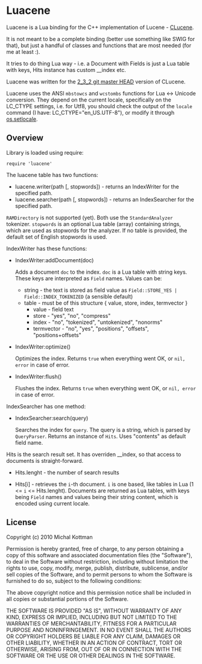 Luacene
=======

Luacene is a Lua binding for the C++ implementation of Lucene - [CLucene](http://clucene.sourceforge.net/).

It is not meant to be a complete binding (better use something like SWIG
for that), but just a handful of classes and functions that are most needed
(for me at least :).

It tries to do thing Lua way - i.e. a Document with Fields is just a Lua table
with keys, Hits instance has custom __index etc.

Luacene was written for the [2\_3\_2 git master HEAD](http://clucene.sourceforge.net/download.shtml#2_3_2)
version of CLucene.

Luacene uses the ANSI `mbstowcs` and `wcstombs` functions for Lua &lt;-&gt; Unicode conversion.
They depend on the current locale, specifically on the LC\_CTYPE settings, i.e. for Utf8,
you should check the output of the `locale` command (I have: LC\_CTYPE="en_US.UTF-8"),
or modify it through [os.setlocale](http://www.lua.org/manual/5.1/manual.html#pdf-os.setlocale).

Overview
--------

Library is loaded using require:

	require 'luacene'

The luacene table has two functions:

- luacene.writer(path [, stopwords]) - returns an IndexWriter for the specified path.
- luacene.searcher(path [, stopwords]) - returns an IndexSearcher for the specified path.

`RAMDirectory` is not supported (yet). Both use the `StandardAnalyzer` tokenizer. `stopwords` is
an optional Lua table (array) containing strings, which are used as stopwords for the analyzer.
If no table is provided, the default set of English stopwords is used.

IndexWriter has these functions:

- IndexWriter:addDocument(doc)

	Adds a document `doc` to the index. `doc` is a Lua table with string keys. These keys
	are interpreted as `Field` names. Values can be:
	- string - the text is stored as field value as `Field::STORE_YES | Field::INDEX_TOKENIZED`
		(a sensible default)
	- table - must be of this structure { value, store, index, termvector }
		- value - field text
		- store - "yes", "no", "compress"
		- index - "no", "tokenized", "untokenized", "nonorms"
		- termvector - "no", "yes", "positions", "offsets", "positions+offsets"

- IndexWriter:optimize()

	Optimizes the index. Returns `true` when everything went OK, or `nil, error` in case of
	error.

- IndexWriter:flush()

	Flushes the index. Returns `true` when everything went OK, or `nil, error` in case of
	error.

IndexSearcher has one method:

- IndexSearcher:search(query)

	Searches the index for `query`. The query is a string, which is parsed by `QueryParser`.
	Returns an instance of `Hits`. Uses "contents" as default field name.

Hits is the search result set. It has overriden __index, so that access to documents is
straight-forward.

- Hits.lenght - the number of search results

- Hits[i] - retrieves the `i`-th document. `i` is one based, like tables in Lua (1 &lt;= `i`
&lt;= Hits.lenght). Documents are returned as Lua tables, with keys being `Field` names and
values being their string content, which is encoded using current locale.

License
-------

 Copyright (c) 2010 Michal Kottman

 Permission is hereby granted, free of charge, to any person
 obtaining a copy of this software and associated documentation
 files (the "Software"), to deal in the Software without
 restriction, including without limitation the rights to use,
 copy, modify, merge, publish, distribute, sublicense, and/or sell
 copies of the Software, and to permit persons to whom the
 Software is furnished to do so, subject to the following
 conditions:

 The above copyright notice and this permission notice shall be
 included in all copies or substantial portions of the Software.

 THE SOFTWARE IS PROVIDED "AS IS", WITHOUT WARRANTY OF ANY KIND,
 EXPRESS OR IMPLIED, INCLUDING BUT NOT LIMITED TO THE WARRANTIES
 OF MERCHANTABILITY, FITNESS FOR A PARTICULAR PURPOSE AND
 NONINFRINGEMENT. IN NO EVENT SHALL THE AUTHORS OR COPYRIGHT
 HOLDERS BE LIABLE FOR ANY CLAIM, DAMAGES OR OTHER LIABILITY,
 WHETHER IN AN ACTION OF CONTRACT, TORT OR OTHERWISE, ARISING
 FROM, OUT OF OR IN CONNECTION WITH THE SOFTWARE OR THE USE OR
 OTHER DEALINGS IN THE SOFTWARE.
